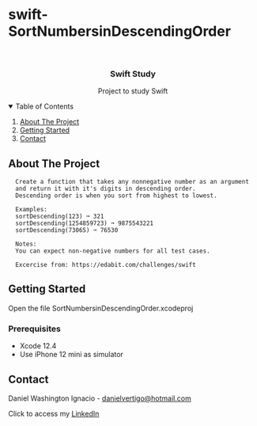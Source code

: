 # swift-SortNumbersinDescendingOrder

<!-- PROJECT LOGO -->
<br />
<p align="center">

  <h3 align="center">Swift Study</h3>
  <p align="center">
    Project to study Swift
  </p>
</p>



<!-- TABLE OF CONTENTS -->
<details open="open">
  <summary>Table of Contents</summary>
  <ol>
    <li>
      <a href="#about-the-project">About The Project</a>
    </li>
    <li>
      <a href="#getting-started">Getting Started</a>
    </li>
    <li><a href="#contact">Contact</a></li>
  </ol>
</details>



<!-- ABOUT THE PROJECT -->
## About The Project
 
      Create a function that takes any nonnegative number as an argument 
      and return it with it's digits in descending order. 
      Descending order is when you sort from highest to lowest.
      
      Examples:
      sortDescending(123) ➞ 321
      sortDescending(1254859723) ➞ 9875543221
      sortDescending(73065) ➞ 76530
      
      Notes:
      You can expect non-negative numbers for all test cases.

      Excercise from: https://edabit.com/challenges/swift


<!-- GETTING STARTED -->
## Getting Started

Open the file SortNumbersinDescendingOrder.xcodeproj 

### Prerequisites

* Xcode 12.4
* Use iPhone 12 mini as simulator 

<!-- CONTACT -->
## Contact

Daniel Washington Ignacio - danielvertigo@hotmail.com

Click to access my [LinkedIn](https://www.linkedin.com/in/daniel-washington-ignacio-ab439b164/)
